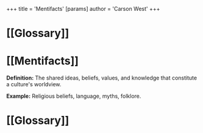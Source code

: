 +++
 title = 'Mentifacts'
[params]
	author = 'Carson West'
+++
# [[Glossary]]

# [[Mentifacts]] 
**Definition:** The shared ideas, beliefs, values, and knowledge that constitute a culture's worldview.

**Example:** Religious beliefs, language, myths, folklore.

# [[Glossary]]